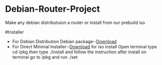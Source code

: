 # Debian-Router-Project
Make any debian distributuion a router or install from our prebuild iso

#Installer
<ul>
 <li>For Debian Distribution Debian package:-<a href="https://github.com/sounakkar/Debian-Router-Project/blob/main/DEBIAN/drp.deb?raw=true">Download</a></li>
 <li>For Direct Minimal Installer:-<a href="https://mega.nz/file/YVFxDSja#DZiwNc6X2EyG_WrdaehNCebAInY5StXigm4ObWf3I9Q">Download</a> for iso install Open terminal type cd /pkg then type ./install and follow the instruction after install on terminal go to /pkg and run ./set  </li>
  </ul>

